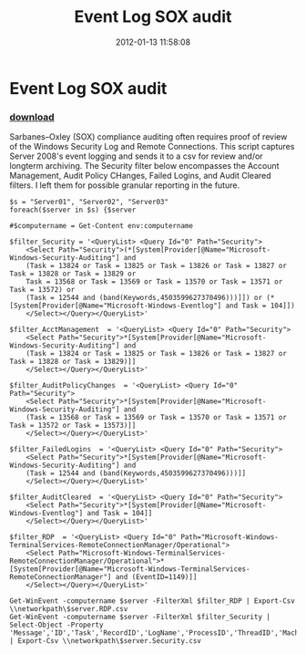 ﻿---
pid:            3162
poster:         DrDrewl
title:          Event Log SOX audit
date:           2012-01-13 11:58:08
format:         posh
parent:         0
parent:         0

---

# Event Log SOX audit

### [download](3162.ps1)

Sarbanes–Oxley (SOX) compliance auditing often requires proof of review of the Windows Security Log and Remote Connections. This script captures Server 2008's event logging and sends it to a csv for review and/or longterm archiving. The Security filter below encompasses the Account Management, Audit Policy CHanges, Failed Logins, and Audit Cleared filters. I left them for possible granular reporting in the future.

```posh
$s = "Server01", "Server02", "Server03"
foreach($server in $s) {$server

#$computername = Get-Content env:computername

$filter_Security = '<QueryList> <Query Id="0" Path="Security">
	<Select Path="Security">(*[System[Provider[@Name="Microsoft-Windows-Security-Auditing"] and 
	(Task = 13824 or Task = 13825 or Task = 13826 or Task = 13827 or Task = 13828 or Task = 13829 or
	Task = 13568 or Task = 13569 or Task = 13570 or Task = 13571 or Task = 13572) or
	(Task = 12544 and (band(Keywords,4503599627370496)))]]) or (*[System[Provider[@Name="Microsoft-Windows-Eventlog"] and Task = 104]])
	</Select></Query></QueryList>'

$filter_AcctManagement  = '<QueryList> <Query Id="0" Path="Security">
	<Select Path="Security">*[System[Provider[@Name="Microsoft-Windows-Security-Auditing"] and 
	(Task = 13824 or Task = 13825 or Task = 13826 or Task = 13827 or Task = 13828 or Task = 13829)]]
	</Select></Query></QueryList>'
	
$filter_AuditPolicyChanges  = '<QueryList> <Query Id="0" Path="Security">
	<Select Path="Security">*[System[Provider[@Name="Microsoft-Windows-Security-Auditing"] and 
	(Task = 13568 or Task = 13569 or Task = 13570 or Task = 13571 or Task = 13572 or Task = 13573)]]
	</Select></Query></QueryList>'
	
$filter_FailedLogins  = '<QueryList> <Query Id="0" Path="Security">
	<Select Path="Security">*[System[Provider[@Name="Microsoft-Windows-Security-Auditing"] and 
	(Task = 12544 and (band(Keywords,4503599627370496)))]]
	</Select></Query></QueryList>'
	
$filter_AuditCleared  = '<QueryList> <Query Id="0" Path="Security">
	<Select Path="Security">*[System[Provider[@Name="Microsoft-Windows-Eventlog"] and Task = 104]]
	</Select></Query></QueryList>'
	
$filter_RDP  = '<QueryList> <Query Id="0" Path="Microsoft-Windows-TerminalServices-RemoteConnectionManager/Operational">
	<Select Path="Microsoft-Windows-TerminalServices-RemoteConnectionManager/Operational">*[System[Provider[@Name="Microsoft-Windows-TerminalServices-RemoteConnectionManager"] and (EventID=1149)]]
	</Select></Query></QueryList>'	

Get-WinEvent -computername $server -FilterXml $filter_RDP | Export-Csv \\networkpath\$server.RDP.csv
Get-WinEvent -computername $server -FilterXml $filter_Security | Select-Object -Property 'Message','ID','Task','RecordID','LogName','ProcessID','ThreadID','MachineName','TimeCreated','TaskDisplayName' | Export-Csv \\networkpath\$server.Security.csv 

```

